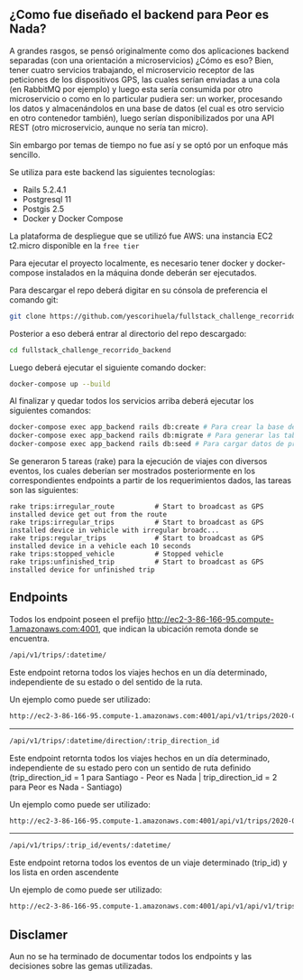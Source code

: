 
## ¿Como fue diseñado el backend para Peor es Nada?

A grandes rasgos, se pensó originalmente como dos aplicaciones backend separadas (con una orientación a microservicios) ¿Cómo es eso? Bien, tener cuatro servicios trabajando, el microservicio receptor de las peticiones de los dispositivos GPS, las cuales serían enviadas a una cola (en RabbitMQ por ejemplo) y luego esta sería consumida por otro microservicio o como en lo particular pudiera ser: un worker, procesando los datos y almacenándolos en una base de datos (el cual es otro servicio en otro contenedor también), luego serían disponibilizados por una API REST (otro microservicio, aunque no sería tan micro).
 
Sin embargo por temas de tiempo no fue así y se optó por un enfoque más sencillo.

Se utiliza para este backend las siguientes tecnologías:


* 	Rails 5.2.4.1
* 	Postgresql 11
* 	Postgis 2.5
*  Docker y Docker Compose

La plataforma de despliegue que se utilizó fue AWS: una instancia EC2 t2.micro disponible en la `free tier`

Para ejecutar el proyecto localmente, es necesario tener docker y docker-compose instalados en la máquina donde deberán ser ejecutados.

Para descargar el repo deberá digitar en su cónsola de preferencia el comando git:

```bash
git clone https://github.com/yescorihuela/fullstack_challenge_recorrido_backend.git
```

Posterior a eso deberá entrar al directorio del repo descargado:
```bash
cd fullstack_challenge_recorrido_backend
```

Luego deberá ejecutar el siguiente comando docker:

```bash
docker-compose up --build
```

Al finalizar y quedar todos los servicios arriba deberá ejecutar los siguientes comandos:

```bash
docker-compose exec app_backend rails db:create # Para crear la base de datos
docker-compose exec app_backend rails db:migrate # Para generar las tablas en base a las migraciones
docker-compose exec app_backend rails db:seed # Para cargar datos de prueba y predeterminados
```

Se generaron 5 tareas (rake) para la ejecución de viajes con diversos eventos, los cuales deberían ser mostrados posteriormente en los correspondientes endpoints a partir de los requerimientos dados, las tareas son las siguientes:

```plain
rake trips:irregular_route          # Start to broadcast as GPS installed device get out from the route
rake trips:irregular_trips          # Start to broadcast as GPS installed device in vehicle with irregular broadc...
rake trips:regular_trips            # Start to broadcast as GPS installed device in a vehicle each 10 seconds
rake trips:stopped_vehicle          # Stopped vehicle
rake trips:unfinished_trip          # Start to broadcast as GPS installed device for unfinished trip
```

## Endpoints


Todos los endpoint poseen el prefijo http://ec2-3-86-166-95.compute-1.amazonaws.com:4001, que indican la ubicación remota donde se encuentra.

```bash
/api/v1/trips/:datetime/
```
Este endpoint retorna todos los viajes hechos en un día determinado, independiente de su estado o del sentido de la ruta.

Un ejemplo como puede ser utilizado:

```bash
http://ec2-3-86-166-95.compute-1.amazonaws.com:4001/api/v1/trips/2020-03-12/
```

----


```bash
/api/v1/trips/:datetime/direction/:trip_direction_id
```
Este endpoint retornta todos los viajes hechos en un día determinado, independiente de su estado pero con un sentido de ruta definido (trip_direction_id = 1 para Santiago - Peor es Nada | trip_direction_id = 2 para Peor es Nada - Santiago)


Un ejemplo como puede ser utilizado:

```bash
http://ec2-3-86-166-95.compute-1.amazonaws.com:4001/api/v1/trips/2020-03-12/direction/1
```

----
```bash
/api/v1/trips/:trip_id/events/:datetime/
```
Este endpoint retorna todos los eventos de un viaje determinado (trip_id) y los lista en orden ascendente

Un ejemplo de como puede ser utilizado:

```bash
http://ec2-3-86-166-95.compute-1.amazonaws.com:4001/api/v1/api/v1/trips/3/events/2020-03-12/
```


## Disclamer
Aun no se ha terminado de documentar todos los endpoints y las decisiones sobre las gemas utilizadas.


	

